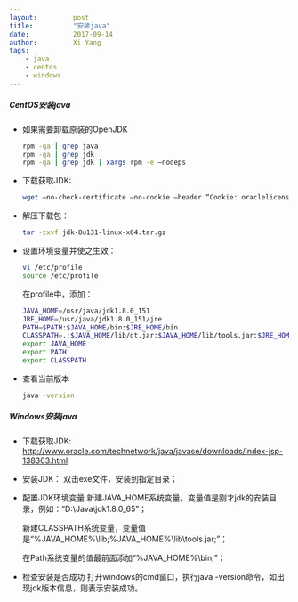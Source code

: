```yaml
---
layout: 		post
title: 			"安装java"
date:			2017-09-14 
author:			Xi Yang
tags: 
    - java
    - centos
    - windows
---   
```


##### CentOS安装java

- 如果需要卸载原装的OpenJDK
	```bash
	rpm -qa | grep java    
	rpm -qa | grep jdk
	rpm -qa | grep jdk | xargs rpm -e –nodeps
	```

- 下载获取JDK:
	```bash
	wget –no-check-certificate –no-cookie –header “Cookie: oraclelicense=accept-securebackup-cookie;” http://download.oracle.com/otn-pub/java/jdk/8u151-b12/e758a0de34e24606bca991d704f6dcbf/jdk-8u151-linux-x64.tar.gz
	```

- 解压下载包：
	```bash
	tar -zxvf jdk-8u131-linux-x64.tar.gz
	```

- 设置环境变量并使之生效：
	```bash
	vi /etc/profile
	source /etc/profile
	```
	在profile中，添加：
	```bash
	JAVA_HOME=/usr/java/jdk1.8.0_151
    JRE_HOME=/usr/java/jdk1.8.0_151/jre  
	PATH=$PATH:$JAVA_HOME/bin:$JRE_HOME/bin  
    CLASSPATH=.:$JAVA_HOME/lib/dt.jar:$JAVA_HOME/lib/tools.jar:$JRE_HOME/lib  
    export JAVA_HOME  
    export PATH  
	export CLASSPATH
	```

- 查看当前版本
	```bash
	java -version
	```

##### Windows安装java
- 下载获取JDK:
	http://www.oracle.com/technetwork/java/javase/downloads/index-jsp-138363.html 

- 安装JDK：
	双击exe文件，安装到指定目录；

- 配置JDK环境变量
	新建JAVA_HOME系统变量，变量值是刚才jdk的安装目录，例如：“D:\Java\jdk1.8.0_65”；

	新建CLASSPATH系统变量，变量值是“%JAVA_HOME%\lib;%JAVA_HOME%\lib\tools.jar;”；
	
	在Path系统变量的值最前面添加“%JAVA_HOME%\bin;”；

- 检查安装是否成功
	打开windows的cmd窗口，执行java -version命令，如出现jdk版本信息，则表示安装成功。

